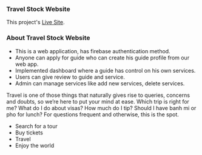 ### Travel Stock Website

This project's [Live Site](https://tourism-website-2b701.web.app/).


### About Travel Stock Website
- This is a web application, has firebase authentication method.
- Anyone can apply for guide who can create his guide profile from our web app.
- Implemented dashboard where a guide has control on his own services.
- Users can give review to guide and service.
- Admin can manage services like add new services, delete services. 

Travel is one of those things that naturally gives rise to queries, concerns and doubts, so we’re here to put your mind at ease. Which trip is right for me? What do I do about visas? How much do I tip? Should I have banh mi or pho for lunch? For questions frequent and otherwise, this is the spot.

- Search for a tour
- Buy tickets
- Travel
- Enjoy the world
